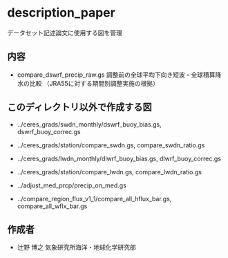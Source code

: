 description_paper
========

  データセット記述論文に使用する図を管理




内容
--------

   * compare_dswrf_precip_raw.gs 
      調整前の全球平均下向き短波・全球積算降水の比較
      （JRA55に対する期間別調整実施の根拠）


このディレクトリ以外で作成する図
--------

   * ../ceres_grads/swdn_monthly/dswrf_buoy_bias.gs, dswrf_buoy_correc.gs
   * ../ceres_grads/station/compare_swdn.gs, compare_swdn_ratio.gs

   * ../ceres_grads/lwdn_monthly/dlwrf_buoy_bias.gs, dlwrf_buoy_correc.gs
   * ../ceres_grads/station/compare_lwdn.gs, compare_lwdn_ratio.gs

   * ../adjust_med_prcp/precip_on_med.gs

   * ../compare_region_flux_v1_1/compare_all_hflux_bar.gs, compare_all_wflx_bar.gs



作成者
--------

   * 辻野 博之 気象研究所海洋・地球化学研究部
